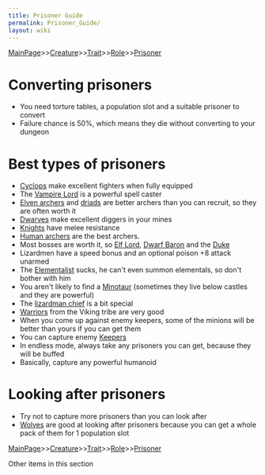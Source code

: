 ```yaml
---
title: Prisoner Guide
permalink: Prisoner_Guide/
layout: wiki
---
```


[MainPage](/keeperrl_wiki/ "wikilink")>>[Creature](/keeperrl_wiki/Creature_Guide "wikilink")>>[Trait](/keeperrl_wiki/Trait_Guide "wikilink")>>[Role](/keeperrl_wiki/Role "wikilink")>>[Prisoner](/keeperrl_wiki/Prisoner_Guide "wikilink")

Converting prisoners
====================

-   You need torture tables, a population slot and a suitable prisoner
    to convert
-   Failure chance is 50%, which means they die without converting to
    your dungeon

Best types of prisoners
=======================

-   [Cyclops](/keeperrl_wiki/Cyclops "wikilink") make excellent fighters when fully
    equipped
-   The [Vampire Lord](/keeperrl_wiki/Vampire_Lord "wikilink") is a powerful spell
    caster
-   [Elven archers](/keeperrl_wiki/Elven_Archer "wikilink") and
    [driads](/keeperrl_wiki/Driad "wikilink") are better archers than you can recruit,
    so they are often worth it
-   [Dwarves](/keeperrl_wiki/Dwarf "wikilink") make excellent diggers in your mines
-   [Knights](/keeperrl_wiki/Knight "wikilink") have melee resistance
-   [Human archers](/keeperrl_wiki/Archer "wikilink") are the best archers.
-   Most bosses are worth it, so [Elf Lord](/keeperrl_wiki/Elf_Lord "wikilink"), [Dwarf
    Baron](/keeperrl_wiki/Dwarf_Baron "wikilink") and the [Duke](/keeperrl_wiki/Duke "wikilink")
-   Lizardmen have a speed bonus and an optional poison +8 attack
    unarmed
-   The [Elementalist](/keeperrl_wiki/Elementalist "wikilink") sucks, he can't even
    summon elementals, so don't bother with him
-   You aren't likely to find a [Minotaur](/keeperrl_wiki/Minotaur "wikilink")
    (sometimes they live below castles and they are powerful)
-   The [lizardman chief](/keeperrl_wiki/Lizardman_Chief "wikilink") is a bit special
-   [Warriors](/keeperrl_wiki/Warrior "wikilink") from the Viking tribe are very good
-   When you come up against enemy keepers, some of the minions will be
    better than yours if you can get them
-   You can capture enemy [Keepers](/keeperrl_wiki/Keeper "wikilink")
-   In endless mode, always take any prisoners you can get, because they
    will be buffed
-   Basically, capture any powerful humanoid

Looking after prisoners
=======================

-   Try not to capture more prisoners than you can look after
-   [Wolves](/keeperrl_wiki/Wolf "wikilink") are good at looking after prisoners
    because you can get a whole pack of them for 1 population slot

[MainPage](/keeperrl_wiki/ "wikilink")>>[Creature](/keeperrl_wiki/Creature_Guide "wikilink")>>[Trait](/keeperrl_wiki/Trait_Guide "wikilink")>>[Role](/keeperrl_wiki/Role "wikilink")>>[Prisoner](/keeperrl_wiki/Prisoner_Guide "wikilink")

Other items in this section
